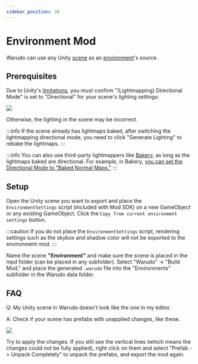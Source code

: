 ```yaml
---
sidebar_position: 30
---
```


# Environment Mod

Warudo can use any Unity [scene](https://docs.unity3d.com/Manual/CreatingScenes.html) as an [environment](../assets/environment.md)'s source.

## Prerequisites

Due to Unity's [limitations](https://docs.unity3d.com/Manual/LightmappingDirectional.html), you must confirm "(Lightmapping) Directional Mode" is set to "Directional" for your scene's lighting settings:

![](/doc-img/en-environment-mod-1.webp)

Otherwise, the lighting in the scene may be incorrect.

:::info
If the scene already has lightmaps baked, after switching the lightmapping directional mode, you need to click "Generate Lighting" to rebake the lightmaps.
:::

:::info
You can also use third-party lightmappers like [Bakery](https://assetstore.unity.com/packages/tools/level-design/bakery-gpu-lightmapper-122218), as long as the lightmaps baked are directional. For example, in Bakery, [you can set the Directional Mode to "Baked Normal Maps."](https://geom.io/bakery/wiki/index.php?title=Manual#Directional\_mode)
:::

## Setup

Open the Unity scene you want to export and place the `EnvironmentSettings` script (included with Mod SDK) on a new GameObject or any existing GameObject. Click the `Copy from current environment settings` button.

:::caution
If you do not place the `EnvironmentSettings` script, rendering settings such as the skybox and shadow color will not be exported to the environment mod.
:::

Name the scene **"Environment"** and make sure the scene is placed in the mpd folder (can be placed in any subfolder). Select "Warudo" -> "Build Mod," and place the generated `.warudo` file into the "Environments" subfolder in the Warudo data folder.

## FAQ

Q: My Unity scene in Warudo doesn't look like the one in my editor.

A: Check if your scene has prefabs with unapplied changes, like these.

![](/doc-img/en-environment-mod-2.webp)

Try to apply the changes. If you still see the vertical lines (which means the changes could not be fully applied), right click on them and select "Prefab -> Unpack Completely" to unpack the prefabs, and export the mod again.
